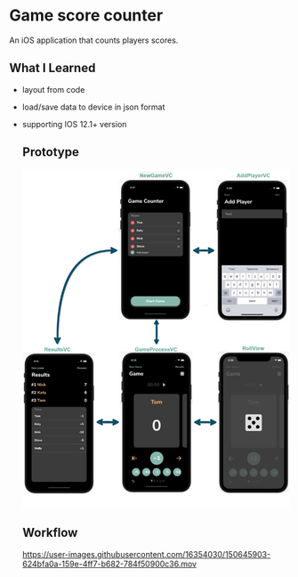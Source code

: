 # Game score counter

An iOS application that counts players scores.

## What I Learned
 - layout from code
 - load/save data to device in json format
 - supporting IOS 12.1+ version

   ## Prototype
   ![hi](ReadmeFiles/6.png)

   ## Workflow 
      https://user-images.githubusercontent.com/16354030/150645903-624bfa0a-159e-4ff7-b682-784f50900c36.mov
  




